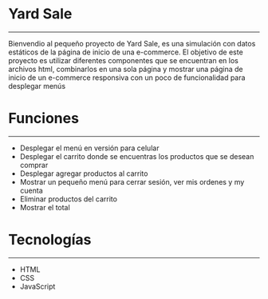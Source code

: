 <h1>Yard Sale</h1>
<hr> 
<p>Bienvendio al pequeño proyecto de Yard Sale, es una simulación con datos estáticos de la página de inicio de una e-commerce. El objetivo de este proyecto es utilizar diferentes componentes que se encuentran en los archivos html, combinarlos en una sola página y mostrar una página de inicio de un e-commerce responsiva con un poco de funcionalidad para desplegar menús</p>

<h1>Funciones</h1>
<hr> 
<ul>
    <li>Desplegar el menú en versión para celular</li>
    <li>Desplegar el carrito donde se encuentras los productos que se desean comprar</li>
    <li>Desplegar agregar productos al carrito</li>
    <li>Mostrar un pequeño menú para cerrar sesión, ver mis ordenes y my cuenta</li>
    <li>Eliminar productos del carrito</li>
    <li>Mostrar el total</li>
</ul>

<h1>Tecnologías</h1>
<hr>
<ul>
    <li>HTML</li>
    <li>CSS</li>
    <li>JavaScript</li>
</ul>